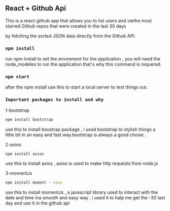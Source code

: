 

## React + Github Api
This is a react-github app that allows you to list users and viethe most starred Github repos that were created in the last 30 days

by fetching the sorted JSON data directly from the Github API.

### `npm install`

run npm install to set the envirement for the application , you will need the node_modeles to run the application that's why this command is requered.

### `npm start`

after the npm install use this to start a local server to test things out.

### `Important packages to install and why`

1-bootstrap
```bash
npm install bootstrap
```
use this to install boostrap package , i used bootstrap to stylish things a little bit in an easy and fast way.bootstrap is always a good choise .


2-axios
```bash
npm install axios
```
use this to install axios , axios is used to make http requests from node.js 

3-momentJs
```bash
npm install moment --save
```
use this to install momentJs , a javascript library used to interact with the date and time ina smooth and easy way , i used it to halp me get the -30 last day and use it in the github api 

